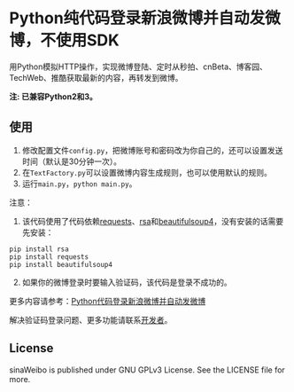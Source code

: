 # Python纯代码登录新浪微博并自动发微博，不使用SDK

用Python模拟HTTP操作，实现微博登陆、定时从秒拍、cnBeta、博客园、TechWeb、推酷获取最新的内容，再转发到微博。

**注: 已兼容Python2和3。**

## 使用

1.  修改配置文件`config.py`，把微博账号和密码改为你自己的，还可以设置发送时间（默认是30分钟一次）。
2.  在`TextFactory.py`可以设置微博内容生成规则，也可以使用默认的规则。
3.  运行`main.py`，`python main.py`。

注意：
1. 该代码使用了代码依赖[requests](http://docs.python-requests.org/en/master/)、[rsa](https://pypi.python.org/pypi/rsa)和[beautifulsoup4](https://www.crummy.com/software/BeautifulSoup/bs4/doc/)，没有安装的话需要先安装：

```
pip install rsa
pip install requests
pip install beautifulsoup4
```

2. 如果你的微博登录时要输入验证码，该代码是登录不成功的。

更多内容请参考：[Python代码登录新浪微博并自动发微博](http://blog.5long.me/2015/code-login-sina-weibo-update-weibo/ )

解决验证码登录问题、更多功能请联系[开发者](http://blog.5long.me/)。

## License

sinaWeibo is published under GNU GPLv3 License. See the LICENSE file for more.
